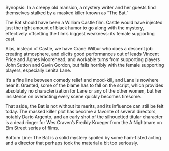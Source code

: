 Synopsis: In a creepy old mansion, a mystery writer and her guests find themselves stalked by a masked killer known as “The Bat.”

The Bat should have been a William Castle film.  Castle would have injected just the right amount of black humor to go along with the mystery, effectively offsetting the film’s biggest weakness: its female supporting cast.

Alas, instead of Castle, we have Crane Wilbur who does a descent job creating atmosphere, and elicits good performances out of leads Vincent Price and Agnes Moorehead, and workable turns from supporting players John Sutton and Gavin Gordon, but fails horribly with the female supporting players, especially Lenita Lane.

It’s a fine line between comedy relief and mood-kill, and Lane is nowhere near it.  Granted, some of the blame has to fall on the script, which provides absolutely no characterization for Lane or any of the other women, but her insistence on overacting every scene quickly becomes tiresome.

That aside, the Bat is not without its merits, and its influence can still be felt today.  The masked killer plot has become a favorite of several directors, notably Dario Argento, and an early shot of the silhouetted titular character is a dead ringer for Wes Craven’s Freddy Krueger from the A Nightmare on Elm Street series of films.

Bottom Line: The Bat is a solid mystery spoiled by some ham-fisted acting and a director that perhaps took the material a bit too seriously.